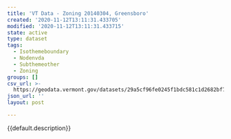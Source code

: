 ```yaml
---
title: 'VT Data - Zoning 20140304, Greensboro'
created: '2020-11-12T13:11:31.433705'
modified: '2020-11-12T13:11:31.433715'
state: active
type: dataset
tags:
  - Isothemeboundary
  - Nodenvda
  - Subthemeother
  - Zoning
groups: []
csv_url: >-
  https://geodata.vermont.gov/datasets/29a5cf96fe0245f1bdc581c1d2682bf7_0.csv?outSR=%7B%22latestWkid%22%3A3857%2C%22wkid%22%3A102100%7D
json_url: ''
layout: post

---
```

{{default.description}}
